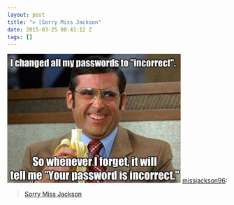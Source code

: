 ```yaml
---
layout: post
title: "> [Sorry Miss Jackson"
date: 2015-03-25 00:43:12 Z
tags: []
---
```

![](/media/2015/03/114539255954.jpg)
[missjackson96](http://missjackson96.tumblr.com/post/114508627565/sorry-miss-jackson):

> [Sorry Miss Jackson](http://missjackson96.tumblr.com)
